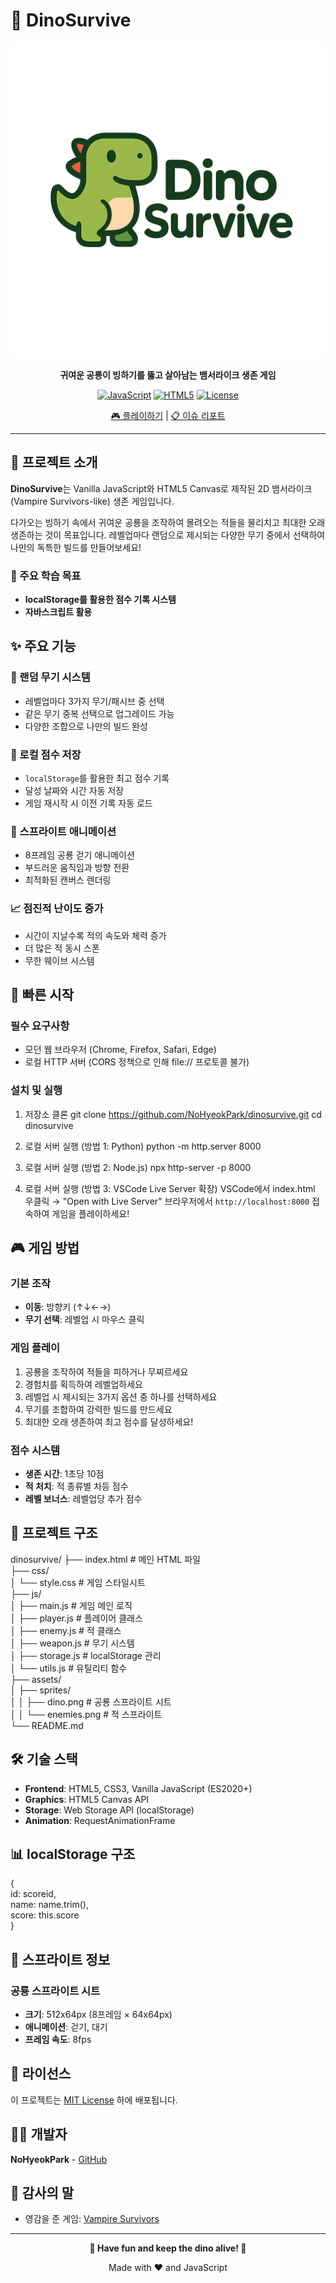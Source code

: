 # 🦕 DinoSurvive

<div align="center">
  
![DinoSurvive Logo](assets/dinologo.png)

**귀여운 공룡이 빙하기를 뚫고 살아남는 뱀서라이크 생존 게임**

[![JavaScript](https://img.shields.io/badge/JavaScript-ES2020-yellow.svg)](https://developer.mozilla.org/en-US/docs/Web/JavaScript)
[![HTML5](https://img.shields.io/badge/HTML5-Canvas-orange.svg)](https://developer.mozilla.org/en-US/docs/Web/API/Canvas_API)
[![License](https://img.shields.io/badge/License-MIT-blue.svg)](LICENSE)

[🎮 플레이하기](https://nohyeokpark.github.io/dinosurvive) | [📋 이슈 리포트](https://github.com/NoHyeokPark/dinosurvive/issues)

</div>

---

## 📖 프로젝트 소개

**DinoSurvive**는 Vanilla JavaScript와 HTML5 Canvas로 제작된 2D 뱀서라이크(Vampire Survivors-like) 생존 게임입니다. 

다가오는 빙하기 속에서 귀여운 공룡을 조작하여 몰려오는 적들을 물리치고 최대한 오래 생존하는 것이 목표입니다. 레벨업마다 랜덤으로 제시되는 다양한 무기 중에서 선택하여 나만의 독특한 빌드를 만들어보세요!

### 🎯 주요 학습 목표
- **localStorage를 활용한 점수 기록 시스템**
- **자바스크립트 활용**

## ✨ 주요 기능

### 🎲 랜덤 무기 시스템
- 레벨업마다 3가지 무기/패시브 중 선택
- 같은 무기 중복 선택으로 업그레이드 가능
- 다양한 조합으로 나만의 빌드 완성

### 💾 로컬 점수 저장
- `localStorage`를 활용한 최고 점수 기록
- 달성 날짜와 시간 자동 저장
- 게임 재시작 시 이전 기록 자동 로드

### 🦖 스프라이트 애니메이션
- 8프레임 공룡 걷기 애니메이션
- 부드러운 움직임과 방향 전환
- 최적화된 캔버스 렌더링

### 📈 점진적 난이도 증가
- 시간이 지날수록 적의 속도와 체력 증가
- 더 많은 적 동시 스폰
- 무한 웨이브 시스템

## 🚀 빠른 시작

### 필수 요구사항
- 모던 웹 브라우저 (Chrome, Firefox, Safari, Edge)
- 로컬 HTTP 서버 (CORS 정책으로 인해 file:// 프로토콜 불가)

### 설치 및 실행
1. 저장소 클론
git clone https://github.com/NoHyeokPark/dinosurvive.git
cd dinosurvive

2. 로컬 서버 실행 (방법 1: Python)
python -m http.server 8000

2. 로컬 서버 실행 (방법 2: Node.js)
npx http-server -p 8000

2. 로컬 서버 실행 (방법 3: VSCode Live Server 확장)
VSCode에서 index.html 우클릭 → "Open with Live Server"
브라우저에서 `http://localhost:8000` 접속하여 게임을 플레이하세요!

## 🎮 게임 방법

### 기본 조작
- **이동**: 방향키 (↑↓←→)
- **무기 선택**: 레벨업 시 마우스 클릭

### 게임 플레이
1. 공룡을 조작하여 적들을 피하거나 무찌르세요
2. 경험치를 획득하여 레벨업하세요
3. 레벨업 시 제시되는 3가지 옵션 중 하나를 선택하세요
4. 무기를 조합하여 강력한 빌드를 만드세요
5. 최대한 오래 생존하여 최고 점수를 달성하세요!

### 점수 시스템
- **생존 시간**: 1초당 10점
- **적 처치**: 적 종류별 차등 점수
- **레벨 보너스**: 레벨업당 추가 점수

## 📁 프로젝트 구조

dinosurvive/
├── index.html # 메인 HTML 파일  
├── css/  
│ └── style.css # 게임 스타일시트  
├── js/  
│ ├── main.js # 게임 메인 로직  
│ ├── player.js # 플레이어 클래스  
│ ├── enemy.js # 적 클래스  
│ ├── weapon.js # 무기 시스템  
│ ├── storage.js # localStorage 관리  
│ └── utils.js # 유틸리티 함수  
├── assets/  
│ ├── sprites/  
│ │ ├── dino.png # 공룡 스프라이트 시트  
│ │ └── enemies.png # 적 스프라이트  
└── README.md  


## 🛠️ 기술 스택

- **Frontend**: HTML5, CSS3, Vanilla JavaScript (ES2020+)
- **Graphics**: HTML5 Canvas API
- **Storage**: Web Storage API (localStorage)
- **Animation**: RequestAnimationFrame

## 📊 localStorage 구조

{  
id: scoreid,  
name: name.trim(),  
score: this.score  
}  


## 🎨 스프라이트 정보

### 공룡 스프라이트 시트
- **크기**: 512x64px (8프레임 × 64x64px)
- **애니메이션**: 걷기, 대기
- **프레임 속도**: 8fps

## 📄 라이선스

이 프로젝트는 [MIT License](LICENSE) 하에 배포됩니다.

## 👨‍💻 개발자

**NoHyeokPark** - [GitHub](https://github.com/NoHyeokPark)

## 🙏 감사의 말

- 영감을 준 게임: [Vampire Survivors](https://store.steampowered.com/app/1794680/Vampire_Survivors/)

---

<div align="center">

**🦕 Have fun and keep the dino alive! 🧊**

Made with ❤️ and JavaScript

</div>

